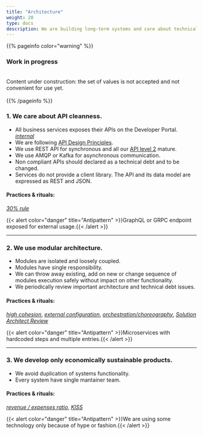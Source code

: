 ```yaml
---
title: "Architecture"
weight: 20
type: docs
description: We are building long-term systems and care about technical debt.
---
```


{{% pageinfo color="warning" %}}
<h3>Work in progress</h3><br />
Content under construction: the set of values is not accepted and not convenient for use yet. <br /><br />
{{% /pageinfo %}}

### 1. We care about API cleanness.

* All business services exposes their APIs on the Developer Portal. *[<i class="fa fa-lock"></i> internal ](https://developers.apigee.lmru.tech/)*
* We are following [API Design Principles](../../api/).
* We use REST API for synchronous and all our [API level 2](https://dsugrobov.github.io/technology/api/sync/) mature.
* We use AMQP or Kafka for asynchronous communication.
* Non compliant APIs should declared as a technical debt and to be changed.
* Services do not provide a client library. The API and its data model are expressed as REST and JSON.

#### Practices & rituals: 
*[30% rule](../../glossary/#30-rule)*

{{< alert color="danger" title="Antipattern" >}}GraphQL or GRPC endpoint exposed for external usage.{{< /alert >}}

<hr>

### 2. We use modular architecture.

* Modules are isolated and loosely coupled.
* Modules have single responsibility. 
* We can throw away existing, add on new or change sequence of modules execution safely without impact on other functionality.
* We periodically review important architecture and technical debt issues. 

#### Practices & rituals: 
*[high cohesion](../../glossary/#high-cohesion)*, *[external configuration](../../glossary/#external-configuration)*, *[orchestration/choreography](../../glossary/#orchestration-choreography)*, *[Solution Architect Review](../../glossary/#solution-architect-review)*

{{< alert color="danger" title="Antipattern" >}}Microservices with hardcoded steps and multiple entries.{{< /alert >}}

<hr>

### 3. We develop only economically sustainable products.

* We avoid duplication of systems functionality.
* Every system have single mantainer team.

#### Practices & rituals: 
*[revenue / expenses ratio](../../glossary/#revenue-expenses-ratio)*, *[KISS](../../glossary/#kiss)*

{{< alert color="danger" title="Antipattern" >}}We are using some technology only because of hype or fashion.{{< /alert >}}